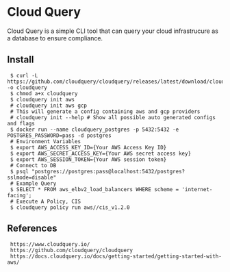 Cloud Query
=====

Cloud Query is a simple CLI tool that can query your cloud infrastrucure as a database to ensure compliance.  

Install
-------

     $ curl -L https://github.com/cloudquery/cloudquery/releases/latest/download/cloudquery_linux_x86_64 -o cloudquery 
     $ chmod a+x cloudquery 
     $ cloudquery init aws 
     # cloudquery init aws gcp  
     # This will generate a config containing aws and gcp providers 
     # cloudquery init --help # Show all possible auto generated configs and flags 
     $ docker run --name cloudquery_postgres -p 5432:5432 -e POSTGRES_PASSWORD=pass -d postgres 
     # Environment Variables 
     $ export AWS_ACCESS_KEY_ID={Your AWS Access Key ID} 
     $ export AWS_SECRET_ACCESS_KEY={Your AWS secret access key} 
     $ export AWS_SESSION_TOKEN={Your AWS session token} 
     # Connect to DB 
     $ psql "postgres://postgres:pass@localhost:5432/postgres?sslmode=disable" 
     # Example Query 
     $ SELECT * FROM aws_elbv2_load_balancers WHERE scheme = 'internet-facing'; 
     # Execute A Policy, CIS 
     $ cloudquery policy run aws//cis_v1.2.0 

References
----------

     https://www.cloudquery.io/ 
     https://github.com/cloudquery/cloudquery 
     https://docs.cloudquery.io/docs/getting-started/getting-started-with-aws/ 
